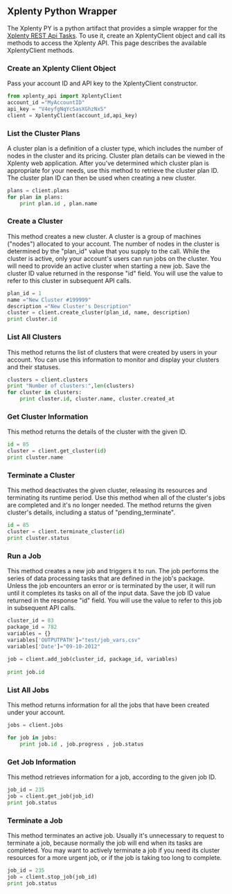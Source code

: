 ## Xplenty Python Wrapper

The Xplenty PY is a python artifact that provides a simple wrapper for the [Xplenty REST Api Tasks](https://github.com/xplenty/xplenty-api-doc). To use it, create an XplentyClient object and call its methods to access the Xplenty API. This page describes the available XplentyClient methods.

### Create an Xplenty Client Object
Pass your account ID and API key to the XplentyClient constructor.

```python
from xplenty_api import XplentyClient
account_id ="MyAccountID"
api_key = "V4eyfgNqYcSasXGhzNxS"
client = XplentyClient(account_id,api_key)
```
### List the Cluster Plans

A cluster plan is a definition of a cluster type, which includes the number of nodes in the cluster and its pricing. Cluster plan details can be viewed in the Xplenty web application.
After you've determined which cluster plan is appropriate for your needs, use this method to retrieve the cluster plan ID. The cluster plan ID can then be used when creating a new cluster.

```python
plans = client.plans
for plan in plans:
    print plan.id , plan.name
```
### Create a Cluster

This method creates a new cluster. A cluster is a group of machines ("nodes") allocated to your account. The number of nodes in the cluster is determined by the "plan_id" value that you supply to the call. While the cluster is active, only your account's users can run jobs on the cluster.
You will need to provide an active cluster when starting a new job. Save the cluster ID value returned in the response "id" field. You will use the value to refer to this cluster in subsequent API calls.

```python
plan_id = 1
name ="New Cluster #199999"
description ="New Cluster's Description"
cluster = client.create_cluster(plan_id, name, description)
print cluster.id
```
### List All Clusters

This method returns the list of clusters that were created by users in your account.
You can use this information to monitor and display your clusters and their statuses.

```python
clusters = client.clusters
print "Number of clusters:",len(clusters)
for cluster in clusters:
    print cluster.id, cluster.name, cluster.created_at
```
### Get Cluster Information

This method returns the details of the cluster with the given ID.

```python
id = 85
cluster = client.get_cluster(id)
print cluster.name
```
### Terminate a Cluster

This method deactivates the given cluster, releasing its resources and terminating its runtime period. Use this method when all of the cluster's jobs are completed and it's no longer needed. The method returns the given cluster's details, including a status of "pending_terminate".

```python
id = 85
cluster = client.terminate_cluster(id)
print cluster.status
```
### Run a Job

This method creates a new job and triggers it to run. The job performs the series of data processing tasks that are defined in the job's package. Unless the job encounters an error or is terminated by the user, it will run until it completes its tasks on all of the input data. Save the job ID value returned in the response "id" field. You will use the value to refer to this job in subsequent API calls.

```python
cluster_id = 83
package_id = 782
variables = {}
variables['OUTPUTPATH']="test/job_vars.csv"
variables['Date']="09-10-2012"
    
job = client.add_job(cluster_id, package_id, variables)
    
print job.id 
```
### List All Jobs

This method returns information for all the jobs that have been created under your account.

```python
jobs = client.jobs

for job in jobs:
    print job.id , job.progress , job.status
```
### Get Job Information

This method retrieves information for a job, according to the given job ID.

```python
job_id = 235
job = client.get_job(job_id)
print job.status
```
### Terminate a Job

This method terminates an active job. Usually it's unnecessary to request to terminate a job, because normally the job will end when its tasks are completed. You may want to actively terminate a job if you need its cluster resources for a more urgent job, or if the job is taking too long to complete.

```python
job_id = 235
job = client.stop_job(job_id)
print job.status
```
